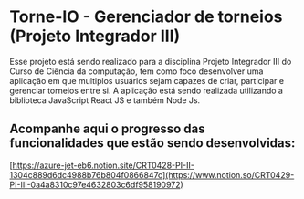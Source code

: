 # Torne-IO - Gerenciador de torneios (Projeto Integrador III)

Esse projeto está sendo realizado para a disciplina Projeto Integrador III do Curso de Ciência da computação, tem como foco desenvolver uma aplicação em que multiplos usuários sejam capazes de criar, participar e gerenciar torneios entre si. A aplicação está sendo realizada utilizando a biblioteca JavaScript React JS e também Node Js.

## Acompanhe aqui o progresso das funcionalidades que estão sendo desenvolvidas: 

[https://azure-jet-eb6.notion.site/CRT0428-PI-II-1304c889d6dc4988b76b804f0866847c](https://www.notion.so/CRT0429-PI-III-0a4a8310c97e4632803c6df958190972)


